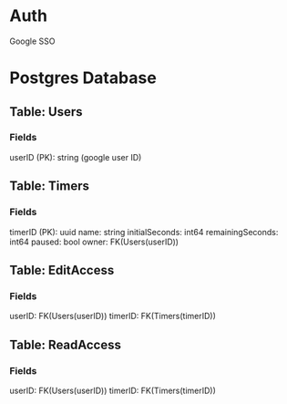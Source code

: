 # Auth
Google SSO

# Postgres Database

## Table: Users
### Fields
userID (PK): string (google user ID)

## Table: Timers
### Fields
timerID (PK): uuid
name: string
initialSeconds: int64
remainingSeconds: int64
paused: bool
owner: FK(Users(userID))

## Table: EditAccess
### Fields
userID: FK(Users(userID))
timerID: FK(Timers(timerID))

## Table: ReadAccess
### Fields
userID: FK(Users(userID))
timerID: FK(Timers(timerID))